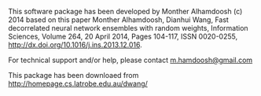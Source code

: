 This software package has been developed by Monther Alhamdoosh (c) 2014
based on this paper
Monther Alhamdoosh, Dianhui Wang, Fast decorrelated neural network ensembles
with random weights, Information Sciences, Volume 264, 20 April 2014, 
Pages 104-117, ISSN 0020-0255, http://dx.doi.org/10.1016/j.ins.2013.12.016.

For technical support and/or help, please contact m.hamdoosh@gmail.com

This package has been downloaed from http://homepage.cs.latrobe.edu.au/dwang/
